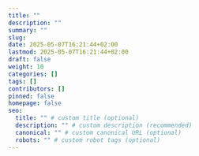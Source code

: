 ```yaml
---
title: ""
description: ""
summary: ""
slug:
date: 2025-05-07T16:21:44+02:00
lastmod: 2025-05-07T16:21:44+02:00
draft: false
weight: 10
categories: []
tags: []
contributors: []
pinned: false
homepage: false
seo:
  title: "" # custom title (optional)
  description: "" # custom description (recommended)
  canonical: "" # custom canonical URL (optional)
  robots: "" # custom robot tags (optional)
---
```


